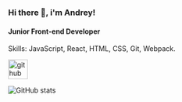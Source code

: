 ### Hi there 👋, i'm Andrey!
#### Junior Front-end Developer

Skills: JavaScript, React, HTML, CSS, Git, Webpack.



[<img src='https://cdn.jsdelivr.net/npm/simple-icons@3.0.1/icons/github.svg' alt='github' height='40'>](https://github.com/nknrw)  

![GitHub stats](https://github-readme-stats.vercel.app/api?username=nknrw&show_icons=true)  
